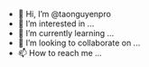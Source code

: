 - 👋 Hi, I’m @taonguyenpro
- 👀 I’m interested in ...
- 🌱 I’m currently learning ...
- 💞️ I’m looking to collaborate on ...
- 📫 How to reach me ...

<!---
taonguyenpro/taonguyenpro is a ✨ special ✨ repository because its `README.md` (this file) appears on your GitHub profile.
You can click the Preview link to take a look at your changes.
--->

